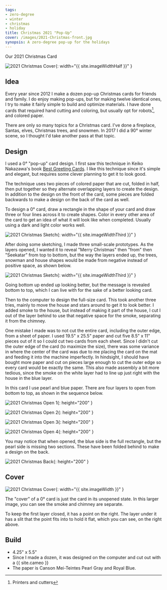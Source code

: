 ```yaml
---
tags:
- zero-degree
- winter
- christmas
- holiday
title: Christmas 2021 "Pop-Up"
cover: /images/2021-Christmas-front.jpg
synopsis: A zero-degree pop-up for the holidays
---
```

Our 2021 Christmas Card<!--more-->

![2021 Christmas Cover]({{site.baseurl}}/images/2021-Christmas-front.jpg){: width="{{ site.imageWidthHalf }}" }

## Idea

Every year since 2012 I make a dozen pop-up Christmas cards for friends and family. I do enjoy making pop-ups, but for making twelve identical ones, I try to make it fairly simple to build and optimize materials. I have done cards that required hand cutting and coloring, but usually opt for robots[^1], and colored paper.

There are only so many topics for a Christmas card. I've done a fireplace, Santas, elves, Christmas trees, and snowmen. In 2017 I did a 90&deg; winter scene, so I thought I'd take another pass at that topic.

## Design

I used a 0&deg; "pop-up" card design. I first saw this technique in Keiko Nakazawa's book [Best Greeting Cards](/books.html#best-greeting-cards). I like this technique since it's simple and elegant, but requires some clever planning to get it to look good.

The technique uses two pieces of colored paper that are cut, folded in half, then put together so they alternate overlapping layers to create the design. In addition to the design on the front of the card, some pieces are folded backwards to make a design on the back of the card as well.

To design a 0&deg; card, draw a rectangle in the shape of your card and draw three or four lines across it to create shapes. Color in every other area of the card to get an idea of what it will look like when completed. Usually using a dark and light color works well.

![2021 Christmas Sketch]({{site.baseurl}}/images/2021-xmas-sketch.jpg){: width="{{ site.imageWidthThird }}" }

After doing some sketching, I made three small-scale prototypes. As the layers opened, I wanted it to reveal "Merry Christmas" then "from" then "Seekatar" from top to bottom, but the way the layers ended up, the trees, snowman and house shapes would be made from negative instead of positive space, as shown below.

![2021 Christmas Sketch]({{site.baseurl}}/images/2021-xmas-prototype.jpg){: width="{{ site.imageWidthThird }}" }

Going bottom up ended up looking better, but the message is revealed bottom to top, which I can live with for the sake of a better looking card.

Then to the computer to design the full-size card. This took another three tries, mainly to move the house and stars around to get it to look better. I added smoke to the house, but instead of making it part of the house, I cut I out of the layer behind to use that negative space for the smoke, separating it from the chimney.

One mistake I made was to not cut the entire card, including the outer edge, from a sheet of paper. I used 19.5" x 25.5" paper and cut five 8.5" x 11" pieces out of it so I could cut two cards from each sheet. Since I didn't cut the outer edge of the card (to maximize the size), there was some variance in where the center of the card was due to me placing the card on the mat and feeding it into the machine imperfectly. In hindsight, I should have bought more paper and cut on pieces large enough to cut the outer edge so every card would be exactly the same. This also made assembly a bit more tedious, since the smoke on the white layer had to line up just right with the house in the blue layer.

In this card I use pearl and blue paper. There are four layers to open from bottom to top, as shown in the sequence below.

![2021 Christmas Open 1]({{site.baseurl}}/images/2021-xmas-1.jpg){: height="200" }

![2021 Christmas Open 2]({{site.baseurl}}/images/2021-xmas-2.jpg){: height="200" }

![2021 Christmas Open 3]({{site.baseurl}}/images/2021-xmas-3.jpg){: height="200" }

![2021 Christmas Open 4]({{site.baseurl}}/images/2021-xmas-4.jpg){: height="200" }

You may notice that when opened, the blue side is the full rectangle, but the pearl side is missing two sections. These have been folded behind to make a design on the back.

![2021 Christmas Back]({{site.baseurl}}/images/2021-Christmas-back.jpg){: height="200" }

## Cover

![2021 Christmas Cover]({{site.baseurl}}/images/2021-Christmas-front.jpg){: width="{{ site.imageWidth }}" }

The "cover" of a 0&deg; card is just the card in its unopened state. In this larger image, you can see the smoke and chimney are separate.

To keep the first layer closed, it has a point on the right. The layer under it has a slit that the point fits into to hold it flat, which you can see, on the right above.

## Build

* 4.25" x 5.5"
* Since I made a dozen, it was designed on the computer and cut out with a {{ site.cameo }}
* The paper is Canson Mei-Teintes Pearl Gray and Royal Blue.

[^1]: Printers and cutters

